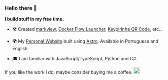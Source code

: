 ### Hello there 👋

**I build stuff in my free time.**

- 🛠️ Created
[markview](https://github.com/thisisleobro/markview),
[Docker Flow Launcher](https://github.com/thisisleobro/docker-flow-launcher-plugin),
[Keypirinha QR Code](https://github.com/thisisleobro/Keypirinha-qrcode),
etc...

- 🌍 My [Personal Website](https://carvalho.cv) built using [Astro](https://astro.build/). Available in Portuguese and English

- 🎓 I am familiar with JavaScript/TypeScript, Python and C#.

If you like the work i do, maybe consider buying me a coffee. <a href="https://www.ko-fi.com/thisisleobro" target="_blank"><img src="https://storage.ko-fi.com/cdn/brandasset/v2/support_me_on_kofi_beige.png" alt="Buy Me A Coffee" style="height: 20px !important;" ></a>

<!--
**thisisleobro/thisisleobro** is a ✨ _special_ ✨ repository because its `README.md` (this file) appears on your GitHub profile.

Here are some ideas to get you started:

- 🔭 I’m currently working on ...
- 🌱 I’m currently learning ...
- 👯 I’m looking to collaborate on ...
- 🤔 I’m looking for help with ...
- 💬 Ask me about ...
- 📫 How to reach me: ...
- 😄 Pronouns: ...
- ⚡ Fun fact: ...
-->
